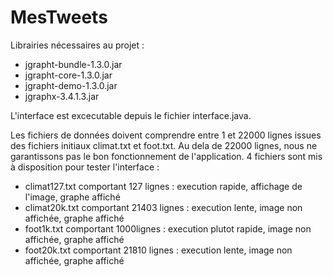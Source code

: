 # MesTweets
Librairies nécessaires au projet :
- jgrapht-bundle-1.3.0.jar
- jgrapht-core-1.3.0.jar
- jgrapht-demo-1.3.0.jar
- jgraphx-3.4.1.3.jar

L'interface est excecutable depuis le fichier interface.java.

Les fichiers de données doivent comprendre entre 1 et 22000 lignes issues des fichiers initiaux climat.txt et foot.txt.
Au dela de 22000 lignes, nous ne garantissons pas le bon fonctionnement de l'application.
4 fichiers sont mis à disposition pour tester l'interface :
- climat127.txt comportant 127 lignes : execution rapide, affichage de l'image, graphe affiché
- climat20k.txt comportant 21403 lignes : execution lente, image non affichée, graphe affiché
- foot1k.txt comportant 1000lignes : execution plutot rapide, image non affichée, graphe affiché
- foot20k.txt comportant 21810 lignes : execution lente, image non affichée, graphe affiché



